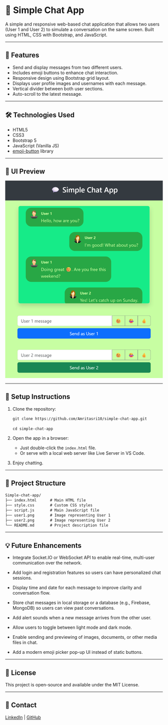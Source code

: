 # 💬 Simple Chat App

A simple and responsive web-based chat application that allows two users (User 1 and User 2) to simulate a conversation on the same screen. Built using HTML, CSS with Bootstrap, and JavaScript.

---

## 🚀 Features

- Send and display messages from two different users.
- Includes emoji buttons to enhance chat interaction.
- Responsive design using Bootstrap grid layout.
- Displays user profile images and usernames with each message.
- Vertical divider between both user sections.
- Auto-scroll to the latest message.

---

## 🛠️ Technologies Used

- HTML5
- CSS3
- Bootstrap 5
- JavaScript (Vanilla JS)
- [emoji-button](https://github.com/joeattardi/emoji-button) library

---

## 📸 UI Preview

![chat-app-screenshot](screenshot.png)

---

## 🔧 Setup Instructions

1. Clone the repository:
   ```
   git clone https://github.com/Amritasri10/simple-chat-app.git 

   cd simple-chat-app 
   ```

2. Open the app in a browser:

    - Just double-click the ```index.html``` file.
    - Or serve with a local web server like Live Server in VS Code.

3. Enjoy chatting.

---

## 📁 Project Structure

```
Simple-chat-app/
├── index.html      # Main HTML file
├── style.css       # Custom CSS styles
├── script.js       # Main JavaScript file
├── user1.png       # Image representing User 1
├── user2.png       # Image representing User 2
└── README.md       # Project description file 
```
---

## 💡 Future Enhancements

- Integrate Socket.IO or WebSocket API to enable real-time, multi-user communication over the network.

- Add login and registration features so users can have personalized chat sessions.

- Display time and date for each message to improve clarity and conversation flow.

- Store chat messages in local storage or a database (e.g., Firebase, MongoDB) so users can view past conversations.

- Add alert sounds when a new message arrives from the other user.

- Allow users to toggle between light mode and dark mode.

- Enable sending and previewing of images, documents, or other media files in chat.

- Add a modern emoji picker pop-up UI instead of static buttons.

---

## 📄 License

This project is open-source and available under the MIT License.

---

## 🙌 Contact

[LinkedIn](https://www.linkedin.com/in/amrita-srivastava10/) | [GitHub](https://github.com/Amritasri10)

